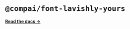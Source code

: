 # `@compai/font-lavishly-yours`

[**Read the docs &rarr;**](https://components.ai/docs/typefaces/lavishly-yours)
